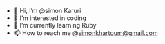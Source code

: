 - 👋 Hi, I’m @simon Karuri 
- 👀 I’m interested in coding
- 🌱 I’m currently learning Ruby
- 📫 How to reach me @simonkhartoum@gmail.com

